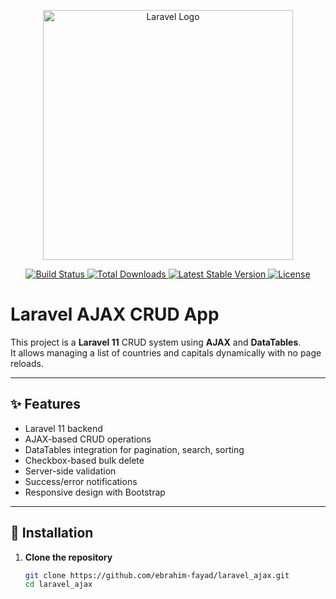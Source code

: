 <p align="center">
    <a href="https://laravel.com" target="_blank">
        <img src="https://raw.githubusercontent.com/laravel/art/master/logo-lockup/5%20SVG/2%20CMYK/1%20Full%20Color/laravel-logolockup-cmyk-red.svg" width="400" alt="Laravel Logo">
    </a>
</p>

<p align="center">
    <a href="https://github.com/laravel/framework/actions">
        <img src="https://github.com/laravel/framework/workflows/tests/badge.svg" alt="Build Status">
    </a>
    <a href="https://packagist.org/packages/laravel/framework">
        <img src="https://img.shields.io/packagist/dt/laravel/framework" alt="Total Downloads">
    </a>
    <a href="https://packagist.org/packages/laravel/framework">
        <img src="https://img.shields.io/packagist/v/laravel/framework" alt="Latest Stable Version">
    </a>
    <a href="https://packagist.org/packages/laravel/framework">
        <img src="https://img.shields.io/packagist/l/laravel/framework" alt="License">
    </a>
</p>

# Laravel AJAX CRUD App

This project is a **Laravel 11** CRUD system using **AJAX** and **DataTables**.  
It allows managing a list of countries and capitals dynamically with no page reloads.

---

## ✨ Features

- Laravel 11 backend
- AJAX-based CRUD operations
- DataTables integration for pagination, search, sorting
- Checkbox-based bulk delete
- Server-side validation
- Success/error notifications
- Responsive design with Bootstrap

---

## 📂 Installation

1. **Clone the repository**
   ```bash
   git clone https://github.com/ebrahim-fayad/laravel_ajax.git
   cd laravel_ajax
